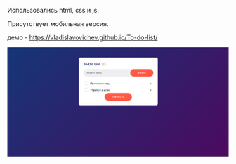 Использовались html, css и js.

Присутствует мобильная версия.

демо - https://vladislavovichev.github.io/To-do-list/


![](https://github.com/Vladislavovichev/To-do-list/blob/main/Layout.png)